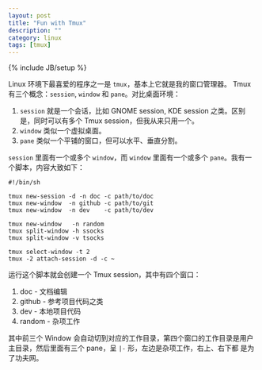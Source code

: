 ```yaml
---
layout: post
title: "Fun with Tmux"
description: ""
category: linux
tags: [tmux]
---
```

{% include JB/setup %}

Linux 环境下最喜爱的程序之一是 `tmux`，基本上它就是我的窗口管理器。
Tmux 有三个概念：`session`, `window` 和 `pane`。对比桌面环境：

1. `session` 就是一个会话，比如 GNOME session, KDE session 之类。区别
是，同时可以有多个 Tmux session，但我从来只用一个。
2. `window` 类似一个虚拟桌面。
3. `pane` 类似一个平铺的窗口，但可以水平、垂直分割。

`session` 里面有一个或多个 `window`，而 `window` 里面有一个或多个
`pane`。我有一个脚本，内容大致如下：

~~~
#!/bin/sh

tmux new-session -d -n doc -c path/to/doc
tmux new-window  -n github -c path/to/git
tmux new-window  -n dev    -c path/to/dev

tmux new-window   -n random
tmux split-window -h ssocks
tmux split-window -v tsocks

tmux select-window -t 2
tmux -2 attach-session -d -c ~
~~~

运行这个脚本就会创建一个 Tmux session，其中有四个窗口：

1. doc - 文档编辑
2. github - 参考项目代码之类
3. dev - 本地项目代码
4. random - 杂项工作

其中前三个 Window 会自动切到对应的工作目录，第四个窗口的工作目录是用户
主目录，然后里面有三个 pane，呈 `|-` 形，左边是杂项工作，右上、右下都
是为了功夫网。
